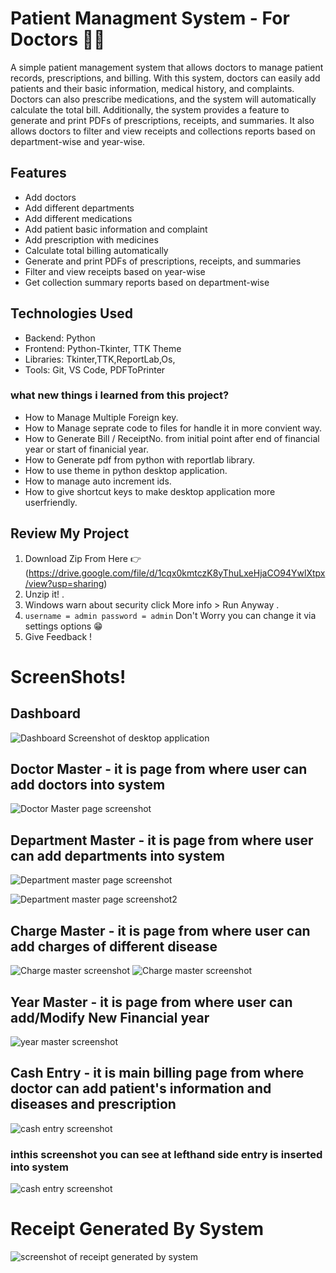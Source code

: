 # Patient Managment System - For Doctors :health_worker:

A simple patient management system that allows doctors to manage patient records, prescriptions, and billing. With this system, doctors can easily add patients and their basic information, medical history, and complaints. Doctors can also prescribe medications, and the system will automatically calculate the total bill. Additionally, the system provides a feature to generate and print PDFs of prescriptions, receipts, and summaries. It also allows doctors to filter and view receipts and collections reports based on department-wise and year-wise.

## Features
- Add doctors
- Add different departments
- Add different medications
- Add patient basic information and complaint
- Add prescription with medicines
- Calculate total billing automatically
- Generate and print PDFs of prescriptions, receipts, and summaries
- Filter and view receipts based on year-wise
- Get collection summary reports based on department-wise

## Technologies Used
- Backend: Python
- Frontend: Python-Tkinter, TTK Theme
- Libraries: Tkinter,TTK,ReportLab,Os,
- Tools: Git, VS Code, PDFToPrinter

### what new things i learned from this project?
- How to Manage Multiple Foreign key.
- How to Manage seprate code to files for handle it in more convient way.
- How to Generate Bill / ReceiptNo. from initial point after end of financial year or start of finanicial year.
- How to Generate pdf from python with reportlab library.
- How to use theme in python desktop application.
- How to manage auto increment ids.
- How to give shortcut keys to make desktop application more userfriendly.

## Review My Project
1. Download Zip From Here :point_right: (https://drive.google.com/file/d/1cqx0kmtczK8yThuLxeHjaCO94YwlXtpx/view?usp=sharing)
2. Unzip it! .
3. Windows warn about security click More info > Run Anyway .
4. ``` username = admin password = admin ``` Don't Worry you can change it via settings options :grin:
5. Give Feedback ! 

# ScreenShots!

## Dashboard 
![Dashboard Screenshot of desktop application](https://github.com/shivam-soni-333/Patient-Managment-System/blob/main/screenshots_of_software/dashboard.png)

## Doctor Master - it is page from where user can add doctors into system
![Doctor Master page screenshot](https://github.com/shivam-soni-333/Patient-Managment-System/blob/main/screenshots_of_software/doctor_master.png)

## Department Master - it is page from where user can add departments into system
![Department master page screenshot](https://github.com/shivam-soni-333/Patient-Managment-System/blob/main/screenshots_of_software/department_master.png)


![Department master page screenshot2](https://github.com/shivam-soni-333/Patient-Managment-System/blob/main/screenshots_of_software/department_master_1.png)

## Charge Master - it is page from where user can add charges of different disease

![Charge master screenshot](https://github.com/shivam-soni-333/Patient-Managment-System/blob/main/screenshots_of_software/charge_master_0.png)
![Charge master screenshot](https://github.com/shivam-soni-333/Patient-Managment-System/blob/main/screenshots_of_software/charge_master.png)

## Year Master - it is page from where user can add/Modify New Financial year

![year master screenshot](https://github.com/shivam-soni-333/Patient-Managment-System/blob/main/screenshots_of_software/year_master.png)

## Cash Entry - it is main billing page from where doctor can add patient's information and diseases and prescription 

![cash entry screenshot](https://github.com/shivam-soni-333/Patient-Managment-System/blob/main/screenshots_of_software/cash_entry_1.png)

### inthis screenshot you can see at lefthand side entry is inserted into system
![cash entry screenshot](https://github.com/shivam-soni-333/Patient-Managment-System/blob/main/screenshots_of_software/cash_entry_2.png)

# Receipt Generated By System

![screenshot of receipt generated by system](https://github.com/shivam-soni-333/Patient-Managment-System/blob/main/screenshots_of_software/receipt_generated_by_system.png)
